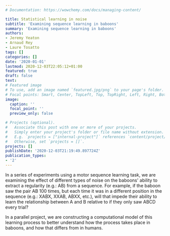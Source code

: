 ```yaml
---
# Documentation: https://wowchemy.com/docs/managing-content/

title: Statistical learning in noise
subtitle: 'Examining sequence learning in baboons'
summary: 'Examining sequence learning in baboons'
authors:
- Jeremy Yeaton
- Arnaud Rey
- Laure Tosatto
tags: []
categories: []
date: '2020-01-01'
lastmod: 2020-12-03T22:05:12+01:00
featured: true
draft: false
text:
# Featured image
# To use, add an image named `featured.jpg/png` to your page's folder.
# Focal points: Smart, Center, TopLeft, Top, TopRight, Left, Right, BottomLeft, Bottom, BottomRight.
image:
  caption: ''
  focal_point: ''
  preview_only: false

# Projects (optional).
#   Associate this post with one or more of your projects.
#   Simply enter your project's folder or file name without extension.
#   E.g. `projects = ["internal-project"]` references `content/project/deep-learning/index.md`.
#   Otherwise, set `projects = []`.
projects: []
publishDate: '2020-12-03T21:19:49.897724Z'
publication_types:
- '2'
---
```

In a series of experiments using a motor sequence learning task, we are examining the effect of different types of noise on the baboons' ability to extract a regularity (e.g.: AB) from a sequence. For example, if the baboon saw the pair AB 100 times, but each time it was in a different position in the sequence (e.g.: XABX, XXAB, ABXX, etc.), will that impede their ability to learn the relationship between A and B relative to if they only saw ABCD every trial?

In a parallel project, we are constructing a computational model of this learning process to better understand how the process takes place in baboons, and how that differs from in humans.
